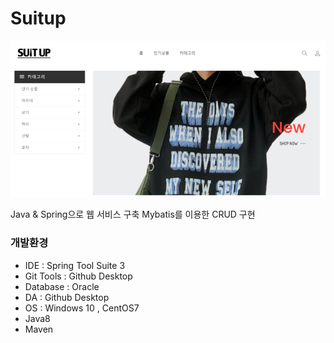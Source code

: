 # Suitup

![브랜치관리](./suitup/main.png)

Java & Spring으로 웹 서비스 구축
Mybatis를 이용한 CRUD 구현

### 개발환경

* IDE : Spring Tool Suite 3
* Git Tools : Github Desktop
* Database : Oracle
* DA : Github Desktop
* OS : Windows 10 , CentOS7
* Java8
* Maven
